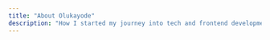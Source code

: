 ```yaml
---
title: "About Olukayode"
description: "How I started my journey into tech and frontend development"
---
```

